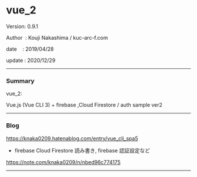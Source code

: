 # vue_2


 Version: 0.9.1

 Author  : Kouji Nakashima / kuc-arc-f.com

 date    : 2019/04/28

 update : 2020/12/29

***
### Summary

vue_2:

Vue.js (Vue CLI 3) + firebase ,Cloud Firestore / auth sample ver2

***
### Blog

https://knaka0209.hatenablog.com/entry/vue_cli_spa5

* firebase Cloud Firestore 読み書き, firebase 認証設定など


https://note.com/knaka0209/n/nbed96c774175

***